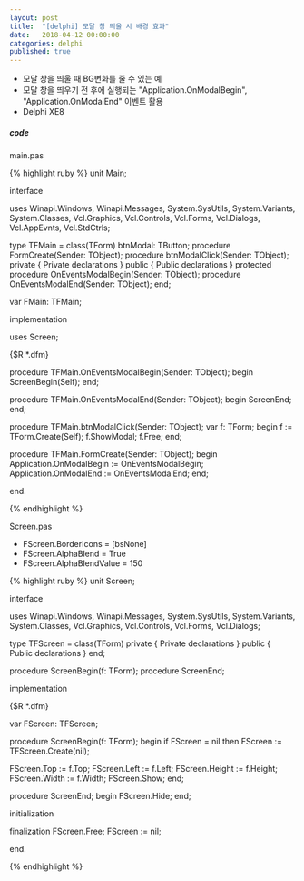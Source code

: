 ```yaml
---
layout: post
title:  "[delphi] 모달 창 띄울 시 배경 효과"
date:   2018-04-12 00:00:00
categories: delphi
published: true
---
```

- 모달 창을 띄울 때 BG변화를 줄 수 있는 예
- 모달 창을 띄우기 전 후에 실행되는  "Application.OnModalBegin", "Application.OnModalEnd" 이벤트 활용
- Delphi XE8

##### code
main.pas

{% highlight ruby %}
unit Main;

interface

uses
  Winapi.Windows, Winapi.Messages, System.SysUtils, System.Variants, System.Classes, Vcl.Graphics,
  Vcl.Controls, Vcl.Forms, Vcl.Dialogs, Vcl.AppEvnts, Vcl.StdCtrls;

type
  TFMain = class(TForm)
    btnModal: TButton;
    procedure FormCreate(Sender: TObject);
    procedure btnModalClick(Sender: TObject);
  private
    { Private declarations }
  public
    { Public declarations }
  protected
    procedure OnEventsModalBegin(Sender: TObject);
    procedure OnEventsModalEnd(Sender: TObject);
  end;

var
  FMain: TFMain;

implementation

uses
  Screen;

{$R *.dfm}

procedure TFMain.OnEventsModalBegin(Sender: TObject);
begin
  ScreenBegin(Self);
end;

procedure TFMain.OnEventsModalEnd(Sender: TObject);
begin
  ScreenEnd;
end;

procedure TFMain.btnModalClick(Sender: TObject);
var
  f: TForm;
begin
  f := TForm.Create(Self);
  f.ShowModal;
  f.Free;
end;

procedure TFMain.FormCreate(Sender: TObject);
begin
  Application.OnModalBegin := OnEventsModalBegin;
  Application.OnModalEnd := OnEventsModalEnd;
end;

end.

{% endhighlight %}  

Screen.pas
- FScreen.BorderIcons = [bsNone]
- FScreen.AlphaBlend = True
- FScreen.AlphaBlendValue = 150

{% highlight ruby %}
unit Screen;

interface

uses
  Winapi.Windows, Winapi.Messages, System.SysUtils, System.Variants, System.Classes, Vcl.Graphics,
  Vcl.Controls, Vcl.Forms, Vcl.Dialogs;

type
  TFScreen = class(TForm)
  private
    { Private declarations }
  public
    { Public declarations }
  end;

procedure ScreenBegin(f: TForm);
procedure ScreenEnd;

implementation

{$R *.dfm}

var
  FScreen: TFScreen;

procedure ScreenBegin(f: TForm);
begin
  if FScreen = nil then
    FScreen := TFScreen.Create(nil);

  FScreen.Top := f.Top;
  FScreen.Left := f.Left;
  FScreen.Height := f.Height;
  FScreen.Width := f.Width;
  FScreen.Show;
end;

procedure ScreenEnd;
begin
  FScreen.Hide;
end;

initialization

finalization
  FScreen.Free;
  FScreen := nil;

end.

{% endhighlight %}  
